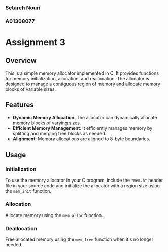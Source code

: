 ### Setareh Nouri
### A01308077

# Assignment 3

## Overview
This is a simple memory allocator implemented in C. It provides functions for memory initialization, allocation, and reallocation. The allocator is designed to manage a contiguous region of memory and allocate memory blocks of variable sizes.

## Features
- **Dynamic Memory Allocation**: The allocator can dynamically allocate memory blocks of varying sizes.
- **Efficient Memory Management**: It efficiently manages memory by splitting and merging free blocks as needed.
- **Alignment**: Memory allocations are aligned to 8-byte boundaries.

## Usage
### Initialization
To use the memory allocator in your C program, include the `"mem.h"` header file in your source code and initialize the allocator with a region size using the `mem_init` function.

### Allocation
Allocate memory using the `mem_alloc` function.

### Deallocation
Free allocated memory using the `mem_free` function when it's no longer needed.



